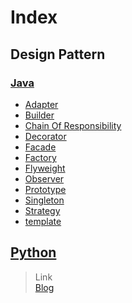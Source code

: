 # Index

## Design Pattern

### [Java](src/com/edlison/design/v0)
- [Adapter](src/com/edlison/design/v0/adapter)
- [Builder](src/com/edlison/design/v0/builder)
- [Chain Of Responsibility](src/com/edlison/design/v0/chainofresponsibility)
- [Decorator](src/com/edlison/design/v0/decorator)
- [Facade](src/com/edlison/design/v0/facade)
- [Factory](src/com/edlison/design/v0/factory)
- [Flyweight](src/com/edlison/design/v0/flyweight)
- [Observer](src/com/edlison/design/v0/observer)
- [Prototype](src/com/edlison/design/v0/prototype)
- [Singleton](src/com/edlison/design/v0/singleton)
- [Strategy](src/com/edlison/design/v0/strategy)
- [template](src/com/edlison/design/v0/template)

## [Python](src/com/edlison/design/v1)



> Link  
> [Blog](http://edlison.com)